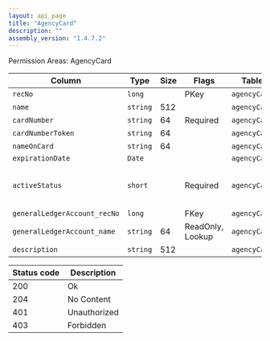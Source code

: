 ```yaml
---
layout: api_page
title: "AgencyCard"
description: ""
assembly_version: "1.4.7.2"
---
```




Permission Areas: AgencyCard

| Column | Type | Size | Flags | Table | Description |
| ------ | ---- | ---- | ----- | ----- | ----------- |
| `recNo` | `long` |  | PKey | `agencyCard` | 
| `name` | `string` | 512 |  | `agencyCard` | 
| `cardNumber` | `string` | 64 | Required | `agencyCard` | 
| `cardNumberToken` | `string` | 64 |  | `agencyCard` | 
| `nameOnCard` | `string` | 64 |  | `agencyCard` | 
| `expirationDate` | `Date` |  |  | `agencyCard` | 
| `activeStatus` | `short` |  | Required | `agencyCard` | Inactive = 0, Active = 1, Pending = 2
| `generalLedgerAccount_recNo` | `long` |  | FKey | `agencyCard` | 
| `generalLedgerAccount_name` | `string` | 64 | ReadOnly, Lookup | `agencyCard` | 
| `description` | `string` | 512 |  | `agencyCard` | 

| Status code | Description |
| ----------- | ----------- |
| 200 | Ok |
| 204 | No Content |
| 401 | Unauthorized |
| 403 | Forbidden |


